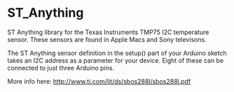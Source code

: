 # ST_Anything
ST Anything library for the Texas Instruments TMP75 I2C temperature sensor.  These sensors are found in Apple Macs and Sony televisons.

The ST Anything sensor definition in the setup() part of your Arduino sketch takes an I2C address as a parameter for your device. Eight of these can be connected to just three Arduino pins.

More info here:
http://www.ti.com/lit/ds/sbos288l/sbos288l.pdf

